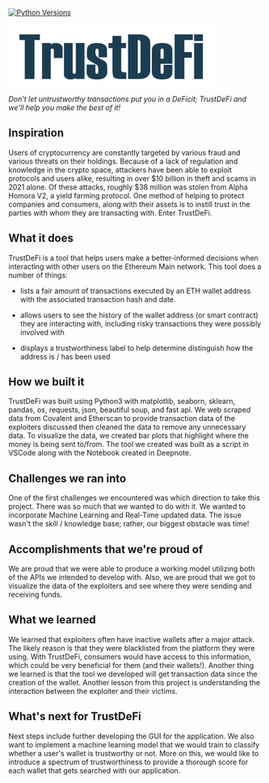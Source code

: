 [![Python Versions](https://github.com/primetimetank21/hackUMBC2022/actions/workflows/python-versions.yml/badge.svg)](https://github.com/primetimetank21/hackUMBC2022/actions/workflows/python-versions.yml)

![TrustDeFi logo](https://github.com/primetimetank21/hackUMBC2022/blob/develop/images/logo.png)

*Don't let untrustworthy transactions put you in a DeFicit; TrustDeFi and we'll help you make the best of it!*

## Inspiration

Users of cryptocurrency are constantly targeted by various fraud and various threats on their holdings. Because of a lack of regulation and knowledge in the crypto space, attackers have been able to exploit protocols and users alike, resulting in over $10 billion in theft and scams in 2021 alone. Of these attacks, roughly $38 million was stolen from Alpha Homora V2, a yield farming protocol. One method of helping to protect companies and consumers, along with their assets is to instill trust in the parties with whom they are transacting with. Enter TrustDeFi.

## What it does

TrustDeFi is a tool that helps users make a better-informed decisions when interacting with other users on the Ethereum Main network. This tool does a number of things:

- lists a fair amount of transactions executed by an ETH wallet address with the associated transaction hash and date. 

- allows users to see the history of the wallet address (or smart contract) they are interacting with, including risky transactions they were possibly involved with

- displays a trustworthiness label to help determine distinguish how the address is / has been used

## How we built it

TrustDeFi was built using Python3 with matplotlib, seaborn, sklearn, pandas, os, requests, json, beautiful soup, and fast api. We web scraped data from Covalent and Etherscan to provide transaction data of the exploiters discussed then cleaned the data to remove any unnecessary data. To visualize the data, we created bar plots that highlight where the money is being sent to/from. The tool we created was built as a script in VSCode along with the Notebook created in Deepnote.

## Challenges we ran into

One of the first challenges we encountered was which direction to take this project. There was so much that we wanted to do with it. We wanted to incorporate Machine Learning and Real-Time updated data. The issue wasn't the skill / knowledge base; rather, our biggest obstacle was time!

## Accomplishments that we're proud of

We are proud that we were able to produce a working model utilizing both of the APIs we intended to develop with. Also, we are proud that we got to visualize the data of the exploiters and see where they were sending and receiving funds.

## What we learned

We learned that exploiters often have inactive wallets after a major attack. The likely reason is that they were blacklisted from the platform they were using. With TrustDeFi, consumers would have access to this information, which could be very beneficial for them (and their wallets!). Another thing we learned is that the tool we developed will get transaction data since the creation of the wallet. Another lesson from this project is understanding the interaction between the exploiter and their victims.

## What's next for TrustDeFi

Next steps include further developing the GUI for the application. We also want to implement a machine learning model that we would train to classify whether a user's wallet is trustworthy or not. More on this, we would like to introduce a spectrum of trustworthiness to provide a thorough score for each wallet that gets searched with our application. 

